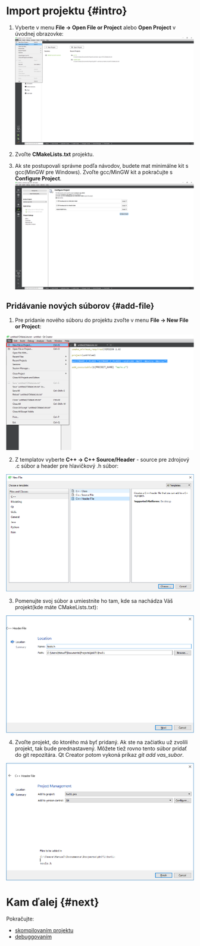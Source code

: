 # Import projektu {#intro}

1. Vyberte v menu **File → Open File or Project** alebo **Open Project** v úvodnej obrazovke:
  ![](../images/qt-creator/import_01.png)

2. Zvoľte **CMakeLists.txt** projektu.

3. Ak ste postupovali správne podľa návodov, budete mat minimálne kit s gcc(MinGW pre Windows). Zvoľte gcc/MinGW kit a pokračujte s **Configure Project**.
  ![](../images/qt-creator/import_02.png)
  
## Pridávanie nových súborov {#add-file}

1. Pre pridanie nového súboru do projektu zvoľte v menu **File → New File or Project**:

  ![](../images/qt-creator/new_file.png)
  
2. Z templatov vyberte **C++ → C++ Source/Header** - source pre zdrojový .c súbor a header pre hlavičkový .h súbor:

  ![](../images/qt-creator/newfile_02.png)

3. Pomenujte svoj súbor a umiestnite ho tam, kde sa nachádza Váš projekt(kde máte CMakeLists.txt):

  ![](../images/qt-creator/newfile_03.png)

4. Zvoľte projekt, do ktorého má byť pridaný. Ak ste na začiatku už zvolili projekt, tak bude prednastavený. Môžete tiež rovno tento súbor pridať do git repozitára. Qt Creator potom vykoná príkaz *git add vas_subor*.

  ![](../images/qt-creator/newfile_04.png)


# Kam ďalej {#next}

Pokračujte:
- [skompilovaním projektu](../qt-creator/compilation.md)
- [debuggovaním](../qt-creator/debug.md)